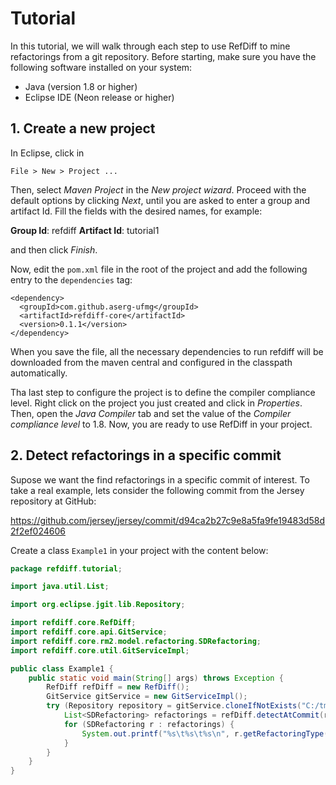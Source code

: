 # Tutorial

In this tutorial, we will walk through each step to use RefDiff to mine refactorings from a git repository. Before starting, make sure you have the following software installed on your system:

* Java (version 1.8 or higher)
* Eclipse IDE (Neon release or higher)


## 1. Create a new project

In Eclipse, click in

    File > New > Project ...

Then, select *Maven Project* in the *New project wizard*.
Proceed with the default options by clicking *Next*, until you are asked to enter a group and artifact Id. Fill the fields with the desired names, for example:

**Group Id**: refdiff 
**Artifact Id**: tutorial1

and then click *Finish*.

Now, edit the `pom.xml` file in the root of the project and add the following entry to the `dependencies` tag:

```
<dependency>
  <groupId>com.github.aserg-ufmg</groupId>
  <artifactId>refdiff-core</artifactId>
  <version>0.1.1</version>
</dependency>
```

When you save the file, all the necessary dependencies to run refdiff will be downloaded from the maven central and configured in the classpath automatically.

Tha last step to configure the project is to define the compiler compliance level. Right click on the project you just created and click in *Properties*. Then, open the *Java Compiler* tab and set the value of the *Compiler compliance level* to 1.8.
Now, you are ready to use RefDiff in your project.


## 2. Detect refactorings in a specific commit

Supose we want the find refactorings in a specific commit of interest. To take a real example, lets consider the following commit from the Jersey repository at GitHub:

https://github.com/jersey/jersey/commit/d94ca2b27c9e8a5fa9fe19483d58d2f2ef024606


Create a class `Example1` in your project with the content below:

```java
package refdiff.tutorial;

import java.util.List;

import org.eclipse.jgit.lib.Repository;

import refdiff.core.RefDiff;
import refdiff.core.api.GitService;
import refdiff.core.rm2.model.refactoring.SDRefactoring;
import refdiff.core.util.GitServiceImpl;

public class Example1 {
    public static void main(String[] args) throws Exception {
        RefDiff refDiff = new RefDiff();
        GitService gitService = new GitServiceImpl();
        try (Repository repository = gitService.cloneIfNotExists("C:/tmp/jersey", "https://github.com/jersey/jersey.git")) {
            List<SDRefactoring> refactorings = refDiff.detectAtCommit(repository, "d94ca2b27c9e8a5fa9fe19483d58d2f2ef024606");
            for (SDRefactoring r : refactorings) {
                System.out.printf("%s\t%s\t%s\n", r.getRefactoringType().getDisplayName(), r.getEntityBefore().key(), r.getEntityAfter().key());
            }
        }
    }
}
```
